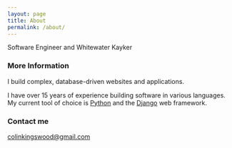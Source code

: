 ```yaml
---
layout: page
title: About
permalink: /about/
---
```


Software Engineer and Whitewater Kayker

### More Information

I build complex, database-driven websites and applications. 

I have over 15 years of experience building software in various languages. My current tool of choice is [Python](https://www.python.org/) and the [Django](https://www.djangoproject.com/start/overview/) web framework. 

### Contact me

[colinkingswood@gmail.com](mailto:colinkingswood@gmail.com)
